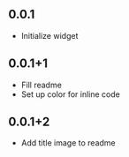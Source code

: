 ## 0.0.1

* Initialize widget

## 0.0.1+1

* Fill readme
* Set up color for inline code

## 0.0.1+2

* Add title image to readme

